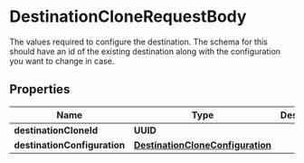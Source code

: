 

# DestinationCloneRequestBody

The values required to configure the destination. The schema for this should have an id of the existing destination along with the configuration you want to change in case.

## Properties

| Name | Type | Description | Notes |
|------------ | ------------- | ------------- | -------------|
|**destinationCloneId** | **UUID** |  |  |
|**destinationConfiguration** | [**DestinationCloneConfiguration**](DestinationCloneConfiguration.md) |  |  [optional] |



